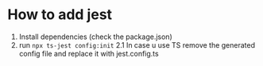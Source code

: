 # How to add jest

1. Install dependencies (check the package.json)
2. run ```npx ts-jest config:init```
2.1 In case u use TS remove the generated config file and replace it with jest.config.ts
